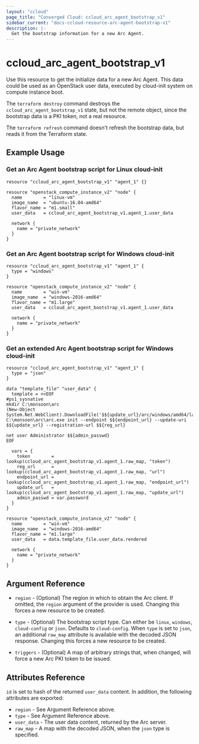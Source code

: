 ```yaml
---
layout: "ccloud"
page_title: "Converged Cloud: ccloud_arc_agent_bootstrap_v1"
sidebar_current: "docs-ccloud-resource-arc-agent-bootstrap-v1"
description: |-
  Get the bootstrap information for a new Arc Agent.
---
```


# ccloud\_arc\_agent\_bootstrap\_v1

Use this resource to get the initialize data for a new Arc Agent. This data
could be used as an OpenStack user data, executed by cloud-init system on
compute instance boot.

The `terraform destroy` command destroys the `ccloud_arc_agent_bootstrap_v1`
state, but not the remote object, since the bootstrap data is a PKI token, not a
real resource.

The `terraform refresh` command doesn't refresh the bootstrap data, but reads it
from the Terraform state.

## Example Usage

### Get an Arc Agent bootstrap script for Linux cloud-init

```hcl
resource "ccloud_arc_agent_bootstrap_v1" "agent_1" {}

resource "openstack_compute_instance_v2" "node" {
  name        = "linux-vm"
  image_name  = "ubuntu-16.04-amd64"
  flavor_name = "m1.small"
  user_data   = ccloud_arc_agent_bootstrap_v1.agent_1.user_data

  network {
    name = "private_network"
  }
}
```

### Get an Arc Agent bootstrap script for Windows cloud-init

```hcl
resource "ccloud_arc_agent_bootstrap_v1" "agent_1" {
  type = "windows"
}

resource "openstack_compute_instance_v2" "node" {
  name        = "win-vm"
  image_name  = "windows-2016-amd64"
  flavor_name = "m1.large"
  user_data   = ccloud_arc_agent_bootstrap_v1.agent_1.user_data

  network {
    name = "private_network"
  }
}
```

### Get an extended Arc Agent bootstrap script for Windows cloud-init

```hcl
resource "ccloud_arc_agent_bootstrap_v1" "agent_1" {
  type = "json"
}

data "template_file" "user_data" {
  template = <<EOF
#ps1_sysnative
mkdir C:\monsoon\arc
(New-Object System.Net.WebClient).DownloadFile('$${update_url}/arc/windows/amd64/latest','C:\monsoon\arc\arc.exe')
C:\monsoon\arc\arc.exe init --endpoint $${endpoint_url} --update-uri $${update_url} --registration-url $${reg_url}

net user Administrator $${admin_passwd}
EOF

  vars = {
    token        = lookup(ccloud_arc_agent_bootstrap_v1.agent_1.raw_map, "token")
    reg_url      = lookup(ccloud_arc_agent_bootstrap_v1.agent_1.raw_map, "url")
    endpoint_url = lookup(ccloud_arc_agent_bootstrap_v1.agent_1.raw_map, "endpoint_url")
    update_url   = lookup(ccloud_arc_agent_bootstrap_v1.agent_1.raw_map, "update_url")
    admin_passwd = var.password
  }
}

resource "openstack_compute_instance_v2" "node" {
  name        = "win-vm"
  image_name  = "windows-2016-amd64"
  flavor_name = "m1.large"
  user_data   = data.template_file.user_data.rendered

  network {
    name = "private_network"
  }
}
```

## Argument Reference

* `region` - (Optional) The region in which to obtain the Arc client. If
  omitted, the `region` argument of the provider is used. Changing this forces
  a new resource to be created.

* `type` - (Optional) The bootstrap script type. Can either be `linux`,
  `windows`, `cloud-config` or `json`. Defaults to `cloud-config`. When `type`
  is set to `json`, an additional `raw_map` attribute is available with the
  decoded JSON response. Changing this forces a new resource to be created.

* `triggers` - (Optional) A map of arbitrary strings that, when changed, will
  force a new Arc PKI token to be issued.

## Attributes Reference

`id` is set to hash of the returned `user_data` content. In addition, the
following attributes are exported:

* `region` - See Argument Reference above.
* `type` - See Argument Reference above.
* `user_data` - The user data content, returned by the Arc server.
* `raw_map` - A map with the decoded JSON, when the `json` type is specified.
